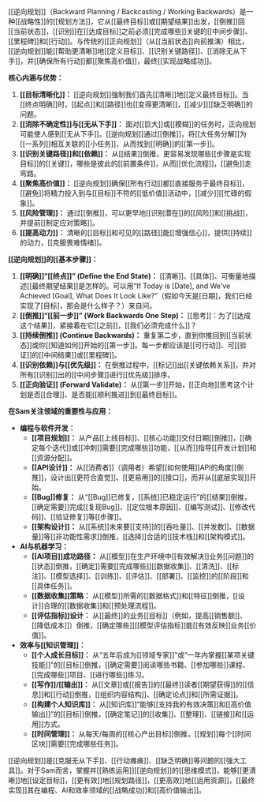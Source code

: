 [[逆向规划]]（Backward Planning / Backcasting / Working Backwards）是一种[[战略性]]的[[规划方法]]，它从[[最终目标]]或[[期望结果]]出发，[[倒推]]回[[当前状态]]，[[识别]]在[[达成目标]]之前必须[[完成哪些]]关键的[[中间步骤]]、[[里程碑]]和[[行动]]。与传统的[[正向规划]]（从[[当前状态]]向前推演）相比，[[逆向规划]]能[[帮助更清晰]]地[[定义目标]]、[[识别关键路径]]、[[消除无从下手]]，并[[确保所有行动]]都[[聚焦高价值]]，最终[[实现战略成功]]。

**核心内涵与优势：**

1.  **[[目标清晰化]]：** [[逆向规划]]强制我们首先[[清晰]]地[[定义最终目标]]。当[[终点明确]]时，[[起点]]和[[路径]]也[[变得更清晰]]，[[减少]][[缺乏明确]]的问题。
2.  **[[消除不确定性]]与[[无从下手]]：** 面对[[巨大]]或[[模糊]]的任务时，正向规划可能使人感到[[无从下手]]。[[逆向规划]]通过[[倒推]]，将[[大任务分解]]为[[一系列]]相互关联的[[小任务]]，从而找到[[明确]]的[[第一步]]。
3.  **[[识别关键路径]]和[[依赖]]：** 从[[结果]]倒推，更容易发现哪些[[步骤是实现目标]]的[[关键]]，哪些是彼此的[[前置条件]]，从而[[优化流程]]，[[避免]]走弯路。
4.  **[[聚焦高价值]]：** [[逆向规划]]确保[[所有行动]]都[[直接服务于最终目标]]，[[避免]]将精力投入到与[[目标]]不符的[[低价值]]活动中，[[减少]][[忙碌的假象]]。
5.  **[[风险管理]]：** 通过[[倒推]]，可以更早地[[识别潜在]]的[[风险]]和[[挑战]]，并提前[[制定应对策略]]。
6.  **[[提高动力]]：** 清晰的[[目标]]和可见的[[路径]]能[[增强信心]]，提供[[持续]]的动力，[[克服畏难情绪]]。

**[[逆向规划]]的[[基本步骤]]：**

1.  **[[明确]]“[[终点]]” (Define the End State)：** [[清晰]]、[[具体]]、可衡量地描述[[最终期望结果]]是怎样的。可以用“If Today is [Date], and We've Achieved [Goal], What Does It Look Like?”（假如今天是[日期]，我们已经实现了[目标]，那会是什么样子？）来自问。
2.  **[[倒推]]“[[前一步]]” (Work Backwards One Step)：** [[思考]]：为了[[达成这个结果]]，紧接着在它[[之前]]，[[我们必须完成什么]]？
3.  **[[持续倒推]] (Continue Backwards)：** 重复第二步，直到你推回到[[当前状态]]或你[[知道如何]]开始的[[第一步]]。每一步都应该是[[可行动]]、可[[验证]]的[[中间结果]]或[[里程碑]]。
4.  **[[识别依赖]]与[[优先级]]：** 在倒推过程中，[[标记]]出[[关键依赖关系]]，并对所有[[识别]]出的[[中间步骤]]进行[[优先级]]排序。
5.  **[[正向验证]] (Forward Validate)：** 从[[第一步]]开始，[[正向地]]思考这个计划是否[[合理]]、是否能[[顺利推进]]到[[最终目标]]。

**在Sam关注领域的重要性与应用：**

*   **编程与软件开发：**
    *   **[[项目规划]]：** 从产品[[上线目标]]、[[核心功能]]交付日期[[倒推]]，[[确定每个迭代]]或[[冲刺]]需要[[完成哪些]]功能，[[从而]]指导[[开发计划]]和[[资源分配]]。
    *   **[[API设计]]：** 从[[消费者]]（调用者）希望[[如何使用]]API的角度[[倒推]]，设计出[[更符合直觉]]、[[更易用]]的[[接口]]，而非从[[底层实现]]开始。
    *   **[[Bug]]修复：** 从“[[Bug]]已修复，[[系统]]已稳定运行”的[[结果]]倒推，[[确定需要]]完成[[复现Bug]]、[[定位根本原因]]、[[编写测试]]、[[修改代码]]、[[验证修复]]等[[步骤]]。
    *   **[[架构设计]]：** 从[[系统]]未来要[[支持]]的[[吞吐量]]、[[并发数]]、[[数据量]]等[[非功能性需求]]倒推，[[选择]]合适的[[技术栈]]和[[架构模式]]。
*   **AI与机器学习：**
    *   **[[AI项目]]成功路径：** 从[[模型]]在生产环境中[[有效解决]]业务[[问题]]的[[状态]]倒推，[[确定]]需要[[完成哪些]][[数据收集]]、[[清洗]]、[[标注]]、[[模型选择]]、[[训练]]、[[评估]]、[[部署]]、[[监控]]的[[阶段]]和[[具体任务]]。
    *   **[[数据收集]]策略：** 从[[模型]]所需的[[数据格式]]和[[特征]]倒推，[[设计]]合理的[[数据收集]]和[[预处理流程]]。
    *   **[[评估指标]]设计：** 从[[最终]]的业务[[目标]]（例如，提高[[销售额]]、[[降低成本]]）倒推，[[确定哪些]][[模型评估指标]]能[[有效反映]]业务[[价值]]。
*   **效率与[[知识管理]]：**
    *   **[[个人成长目标]]：** 从“五年后成为[[领域专家]]”或“一年内掌握[[某项关键技能]]”的[[目标]]倒推，[[确定需要]]阅读哪些书籍、[[参加哪些]]课程、[[完成哪些]]项目、[[进行哪些]]练习。
    *   **[[写作]]/[[输出]]：** 从[[文章]]或[[报告]]的[[最终]]读者[[期望获得]]的[[信息]]和[[行动]]倒推，[[组织内容结构]]、[[确定论点]]和[[所需证据]]。
    *   **[[构建个人知识库]]：** 从[[知识库]]“能够[[支持我的有效决策]]和[[高价值输出]]”的[[目标]]倒推，[[确定笔记]]的[[收集]]、[[整理]]、[[链接]]和[[运用]]方式。
    *   **[[时间管理]]：** 从每天/每周的[[核心产出目标]]倒推，[[规划]]每个[[时间区块]]需要[[完成哪些任务]]。

[[逆向规划]]是[[克服无从下手]]、[[行动瘫痪]]、[[缺乏明确]]等问题的[[强大工具]]。对于Sam而言，掌握并[[熟练运用]][[逆向规划]]的[[思维模式]]，能够[[更清晰]]地[[设定目标]]，[[更有效]]地[[规划路径]]，[[更高效]]地[[运用资源]]，[[最终实现]]其在编程、AI和效率领域的[[战略成功]]和[[高价值输出]]。